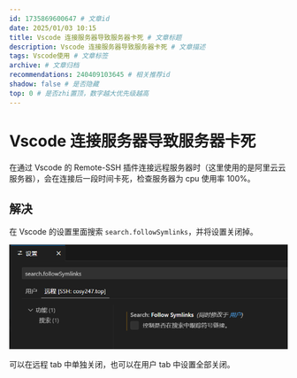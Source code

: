 ```yaml
---
id: 1735869600647 # 文章id
date: 2025/01/03 10:15
title: Vscode 连接服务器导致服务器卡死 # 文章标题
description: Vscode 连接服务器导致服务器卡死 # 文章描述
tags: Vscode使用 # 文章标签
archive: # 文章归档
recommendations: 240409103645 # 相关推荐id
shadow: false # 是否隐藏
top: 0 # 是否zhi置顶，数字越大优先级越高
---
```


# Vscode 连接服务器导致服务器卡死

在通过 Vscode 的 Remote-SSH 插件连接远程服务器时（这里使用的是阿里云云服务器），会在连接后一段时间卡死，检查服务器为 cpu 使用率 100%。

## 解决

在 Vscode 的设置里面搜索 `search.followSymlinks`，并将设置关闭掉。

![alt text](assets/VscodeSSHStuck/image.png)

可以在远程 tab 中单独关闭，也可以在用户 tab 中设置全部关闭。
